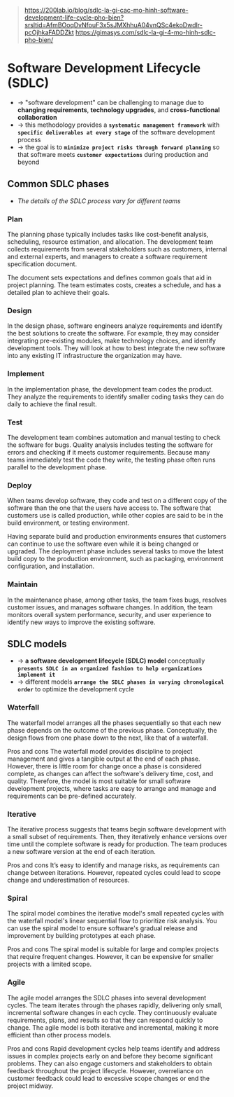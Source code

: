> https://200lab.io/blog/sdlc-la-gi-cac-mo-hinh-software-development-life-cycle-pho-bien?srsltid=AfmBOoqDvNfouF3x5sJMXhhuA04vnQSc4ekoDwdIr-pcOjhkaFADDZkt
> https://gimasys.com/sdlc-la-gi-4-mo-hinh-sdlc-pho-bien/

# Software Development Lifecycle (SDLC)
* -> "software development" can be challenging to manage due to **changing requirements**, **technology upgrades**, and **cross-functional collaboration**
* -> this methodology provides a **`systematic management framework`** with **`specific deliverables at every stage`** of the software development process
* -> the goal is to **`minimize project risks through forward planning`** so that software meets **`customer expectations`** during production and beyond

## Common SDLC phases
* _The details of the SDLC process vary for different teams_

 ### Plan
The planning phase typically includes tasks like cost-benefit analysis, scheduling, resource estimation, and allocation. The development team collects requirements from several stakeholders such as customers, internal and external experts, and managers to create a software requirement specification document.

The document sets expectations and defines common goals that aid in project planning. The team estimates costs, creates a schedule, and has a detailed plan to achieve their goals.

### Design
In the design phase, software engineers analyze requirements and identify the best solutions to create the software. For example, they may consider integrating pre-existing modules, make technology choices, and identify development tools. They will look at how to best integrate the new software into any existing IT infrastructure the organization may have.

### Implement
In the implementation phase, the development team codes the product. They analyze the requirements to identify smaller coding tasks they can do daily to achieve the final result.

### Test
The development team combines automation and manual testing to check the software for bugs. Quality analysis includes testing the software for errors and checking if it meets customer requirements. Because many teams immediately test the code they write, the testing phase often runs parallel to the development phase.

### Deploy
When teams develop software, they code and test on a different copy of the software than the one that the users have access to. The software that customers use is called production, while other copies are said to be in the build environment, or testing environment.

Having separate build and production environments ensures that customers can continue to use the software even while it is being changed or upgraded. The deployment phase includes several tasks to move the latest build copy to the production environment, such as packaging, environment configuration, and installation.

### Maintain
In the maintenance phase, among other tasks, the team fixes bugs, resolves customer issues, and manages software changes. In addition, the team monitors overall system performance, security, and user experience to identify new ways to improve the existing software.

## SDLC models
* -> **a software development lifecycle (SDLC) model** conceptually **`presents SDLC in an organized fashion to help organizations implement it`**
* -> different models **`arrange the SDLC phases in varying chronological order`** to optimize the development cycle

### Waterfall
The waterfall model arranges all the phases sequentially so that each new phase depends on the outcome of the previous phase. Conceptually, the design flows from one phase down to the next, like that of a waterfall.

Pros and cons
The waterfall model provides discipline to project management and gives a tangible output at the end of each phase. However, there is little room for change once a phase is considered complete, as changes can affect the software's delivery time, cost, and quality. Therefore, the model is most suitable for small software development projects, where tasks are easy to arrange and manage and requirements can be pre-defined accurately.

### Iterative
The iterative process suggests that teams begin software development with a small subset of requirements. Then, they iteratively enhance versions over time until the complete software is ready for production. The team produces a new software version at the end of each iteration.

Pros and cons
It’s easy to identify and manage risks, as requirements can change between iterations. However, repeated cycles could lead to scope change and underestimation of resources.

### Spiral
The spiral model combines the iterative model's small repeated cycles with the waterfall model's linear sequential flow to prioritize risk analysis. You can use the spiral model to ensure software's gradual release and improvement by building prototypes at each phase.

Pros and cons
The spiral model is suitable for large and complex projects that require frequent changes. However, it can be expensive for smaller projects with a limited scope.

### Agile
The agile model arranges the SDLC phases into several development cycles. The team iterates through the phases rapidly, delivering only small, incremental software changes in each cycle. They continuously evaluate requirements, plans, and results so that they can respond quickly to change. The agile model is both iterative and incremental, making it more efficient than other process models.

Pros and cons
Rapid development cycles help teams identify and address issues in complex projects early on and before they become significant problems. They can also engage customers and stakeholders to obtain feedback throughout the project lifecycle. However, overreliance on customer feedback could lead to excessive scope changes or end the project midway.
